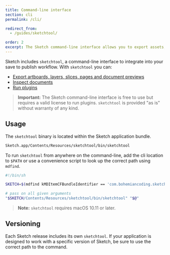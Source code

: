 ```yaml
---
title: Command-line interface
section: cli
permalink: /cli/

redirect_from:
  - /guides/sketchtool/

order: 2
excerpt: The Sketch command-line interface allows you to export assets, inspect documents and run plugins
---
```


Sketch includes `sketchtool`, a command-line interface to integrate into your save to publish workflow. With `sketchtool` you can:

- [Export artboards, layers, slices, pages and document previews](/cli/export-assets)
- [Inspect documents](/cli/inspect-document)
- [Run plugins](/cli/run-plugin)

> **Important:** The Sketch command-line interface is free to use but requires a valid license to run plugins. `sketchtool` is provided "as is" without warranty of any kind.

## Usage

The `sketchtool` binary is located within the Sketch application bundle.

```sh
Sketch.app/Contents/Resources/sketchtool/bin/sketchtool
```

To run `sketchtool` from anywhere on the command-line, add the cli location to `$PATH` or use a convenience script to look up the correct path using `mdfind`.

```sh
#!/bin/sh

SKETCH=$(mdfind kMDItemCFBundleIdentifier == 'com.bohemiancoding.sketch3' | head -n 1)

# pass on all given arguments
"$SKETCH/Contents/Resources/sketchtool/bin/sketchtool" "$@"
```

> **Note:** `sketchtool` requires macOS 10.11 or later.

## Versioning

Each Sketch release includes its own `sketchtool`. If your application is designed to work with a specific version of Sketch, be sure to use the correct path to the command.
